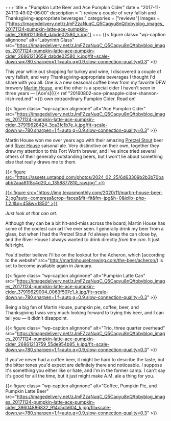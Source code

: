 +++
title = "Pumpkin Latte Beer and Ace Pumpkin Cider"
date = "2017-11-24T10:49:02-06:00"
description = "I review a couple of very fallish and Thanksgiving-appropriate beverages."
categories = ["reviews"]
images = ["https://imagedelivery.net/zJmFZzaNuqC_Q5Caqyu8nQ/tobyblog_images_20171124-pumpkin-latte-ace-pumpkin-cider_26861213659_dabde02580_k.jpg"]
+++
{{< figure class= "wp-caption alignnone" alt="Labyrinth Glass" src="https://imagedelivery.net/zJmFZzaNuqC_Q5Caqyu8nQ/tobyblog_images_20171124-pumpkin-latte-ace-pumpkin-cider_26861213659_dabde02580_k.jpg/fit=scale-down,w=780,sharpen=1,f=auto,q=0.9,slow-connection-quality=0.3" >}}

This year while out shopping for turkey and wine, I discovered a couple of very fallish, and very Thanksgiving-appropriate beverages I thought I'd share with you all. One is a new seasonal coffee brew from my favorite DFW brewery [Martin House](http://martinhousebrewing.com/), and the other is a special cider I haven't seen in three years — [Ace's]({{< ref "20160802-ace-pineapple-cider-shannon-irish-red.md" >}}) own extraordinary Pumpkin Cider. Read on!
<!--more-->

{{< figure class= "wp-caption alignnone" alt="Ace Pumpkin Cider" src="https://imagedelivery.net/zJmFZzaNuqC_Q5Caqyu8nQ/tobyblog_images_20171124-pumpkin-latte-ace-pumpkin-cider_37919628424_3ca3fc1b7e_k.jpg/fit=scale-down,w=780,sharpen=1,f=auto,q=0.9,slow-connection-quality=0.3" >}}

Martin House won me over years ago with their amazing [Pretzel Stout](http://martinhousebrewing.com/the-beer/pretzel-stout/) beer and [River House](http://martinhousebrewing.com/the-beer/river-house/) saisonal ale. Very distinctive on their own, together they drew my attention to this Fort Worth brewer, and I've since tried several others of their generally outstanding beers, but I won't lie about something else that really draws me to them.

[{{< figure src="https://assets.untappd.com/photos/2024_02_25/6d63309b2b3b70baabb2aaa81f8c4d20_c_1358877810_raw.jpg" >}}](https://untappd.com/b/martin-house-brewing-company-pretzel-stout/177437)

[{{< figure src="https://img.texasmonthly.com/2020/11/martin-house-beer-2.jpg?auto=compress&crop=faces&fit=fit&fm=jpg&h=0&ixlib=php-1.2.1&q=45&w=1850" >}}](https://www.texasmonthly.com/food/fort-worth-martin-house-brewing-company-is-making-weirdest-beer-in-texas/)

_Just look at that can art._

Although they can be a bit hit-and-miss across the board, Martin House has some of the coolest can art I've ever seen. I generally drink my beer from a glass, but when I had the Pretzel Stout I'd always keep the can close by, and the River House I always wanted to drink directly *from the can*. It just felt right. 

You'd better believe I'll be on the lookout for the Acheron, which [according to the website" src="http://martinhousebrewing.com/the-beer/acheron/) is set to become available again in January. 
         
{{< figure class= "wp-caption alignnone" alt="Pumpkin Latte Can" src="https://imagedelivery.net/zJmFZzaNuqC_Q5Caqyu8nQ/tobyblog_images_20171124-pumpkin-latte-ace-pumpkin-cider_37919629004_0063f507c1_k.jpg/fit=scale-down,w=780,sharpen=1,f=auto,q=0.9,slow-connection-quality=0.3" >}}

Being a big fan of Martin House, pumpkin pie, coffee, beer, and Thanksgiving I was very much looking forward to trying this beer, and I can tell you — it didn't disappoint.
           
{{< figure class= "wp-caption alignnone" alt="Trio, three quarter overhead" src="https://imagedelivery.net/zJmFZzaNuqC_Q5Caqyu8nQ/tobyblog_images_20171124-pumpkin-latte-ace-pumpkin-cider_26861213759_55de954b85_k.jpg/fit=scale-down,w=780,sharpen=1,f=auto,q=0.9,slow-connection-quality=0.3" >}}

If you've never had a coffee beer, it might be hard to describe the taste, but the bitter tones you'd expect are definitely there and noticeable. I suppose it's something you either like or hate, and I'm in the former camp. I can't say it's good for all the time, but it just might make A.M. ale a thing for you.            

{{< figure class= "wp-caption alignnone" alt="Coffee, Pumpkin Pie, and Pumpkin Latte Beer" src="https://imagedelivery.net/zJmFZzaNuqC_Q5Caqyu8nQ/tobyblog_images_20171124-pumpkin-latte-ace-pumpkin-cider_38604886832_914c5cb604_k.jpg/fit=scale-down,w=780,sharpen=1,f=auto,q=0.9,slow-connection-quality=0.3" >}}
